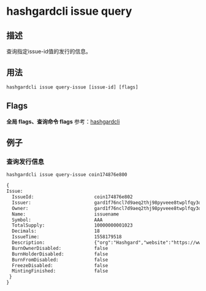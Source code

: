 # hashgardcli issue query

## 描述
查询指定issue-id值的发行的信息。

## 用法
```
hashgardcli issue query-issue [issue-id] [flags]
```

## Flags

 **全局 flags、查询命令 flags** 参考：[hashgardcli](../README.md)

## 例子

### 查询发行信息

```shell
hashgardcli issue query-issue coin174876e800
```
```txt
{
Issue:
  IssueId:          			coin174876e802
  Issuer:           			gard1f76ncl7d9aeq2thj98pyveee8twplfqy3q4yv7
  Owner:           				gard1f76ncl7d9aeq2thj98pyveee8twplfqy3q4yv7
  Name:             			issuename
  Symbol:    	    			AAA
  TotalSupply:      			10000000001023
  Decimals:         			18
  IssueTime:					1558179518
  Description:	    			{"org":"Hashgard","website":"https://www.hashgard.com","logo":"https://cdn.hashgard.com/static/logo.2d949f3d.png","intro":"新一代金融公有链"}
  BurnOwnerDisabled:  			false
  BurnHolderDisabled:  			false
  BurnFromDisabled:  			false
  FreezeDisabled:  				false
  MintingFinished:  			false
 }
}
```
